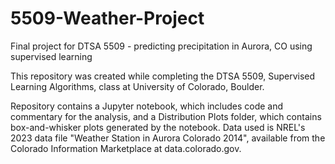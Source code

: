 # 5509-Weather-Project
Final project for DTSA 5509 - predicting precipitation in Aurora, CO using supervised learning

This repository was created while completing the DTSA 5509, Supervised Learning Algorithms, class at University of Colorado, Boulder.

Repository contains a Jupyter notebook, which includes code and commentary for the analysis, and a Distribution Plots folder, which contains box-and-whisker plots generated by the notebook.
Data used is NREL's 2023 data file "Weather Station in Aurora Colorado 2014", available from the Colorado Information Marketplace at data.colorado.gov.
